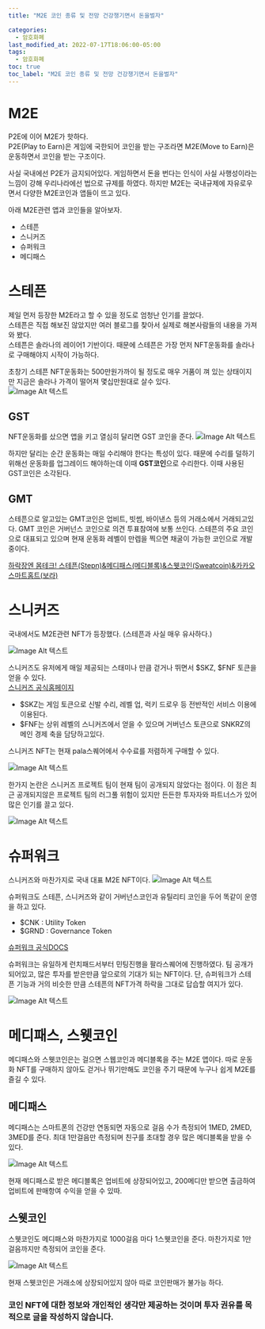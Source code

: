 ```yaml
---
title: "M2E 코인 종류 및 전망 건강챙기면서 돈을벌자"

categories:
  - 암호화폐
last_modified_at: 2022-07-17T18:06:00-05:00
tags:
  - 암호화폐
toc: true
toc_label: "M2E 코인 종류 및 전망 건강챙기면서 돈을벌자"
---
```


# M2E
P2E에 이어 M2E가 핫하다.<br>
P2E(Play to Earn)은 게임에 국한되어 코인을 받는 구조라면 M2E(Move to Earn)은 운동하면서 코인을 받는 구조이다.  <br>

사실 국내에선 P2E가 금지되어있다. 게임하면서 돈을 번다는 인식이 사실 사행성이라는 느낌이 강해 우리나라에선 법으로 규제를 하였다. 하지만 M2E는 국내규제에 자유로우면서 다양한 M2E코인과 앱들이 뜨고 있다.<br>

아래 M2E관련 앱과 코인들을 알아보자.

- 스테픈
- 스니커즈
- 슈퍼워크
- 메디패스

# 스테픈
제일 먼저 등장한 M2E라고 할 수 있을 정도로 엄청난 인기를 끌었다.<br>
스테픈은 직접 해보진 않았지만 여러 블로그를 찾아서 실제로 해본사람들의 내용을 가져와 봤다.<br>
스테픈은 솔라나의 레이어1 기반이다. 때문에 스테픈은 가장 먼저 NFT운동화를 솔라나로 구매해야지 시작이 가능하다.<br>

초창기 스테픈 NFT운동화는 500만원가까이 될 정도로 매우 거품이 껴 있는 상태이지만 지금은 솔라나 가격이 떨어져 몇십만원대로 살수 있다.<br> 
![Image Alt 텍스트](/assets/img/crypto/220717/stepen.png) <br>

## GST
NFT운동화를 샀으면 앱을 키고 열심히 달리면 GST 코인을 준다.
![Image Alt 텍스트](/assets/img/crypto/220717/stepen_1.png) <br>

하지만 달리는 순간 운동화는 매일 수리해야 한다는 특성이 있다. 때문에 수리를 덜하기 위해선 운동화를 업그레이드 해야하는데 이때 **GST코인**으로 수리한다. 이때 사용된 GST코인은 소각된다.

## GMT
스테픈으로 알고있는 GMT코인은 업비트, 빗썸, 바이낸스 등의 거래소에서 거래되고있다. 
GMT 코인은 거버넌스 코인으로 의견 투표참여에 보통 쓰인다. 스테픈의 주요 코인으로 대표되고 있으며 현재 운동화 레벨이 만렙을 찍으면 채굴이 가능한 코인으로 개발중이다. <br>

[하락장엔 몸테크! 스테픈(Stepn)&메디패스(메디블록)&스웻코인(Sweatcoin)&카카오 스마트홈트(보라)](https://m.blog.naver.com/PostView.naver?blogId=robotluv1226&logNo=222739945508&navType=by)

# 스니커즈
국내에서도 M2E관련 NFT가 등장했다. (스테픈과 사실 매우 유사하다.)

![Image Alt 텍스트](/assets/img/crypto/220717/superwalk.png) <br>

스니커즈도 유저에게 매일 제공되는 스태미나 만큼 걷거나 뛰면서 $SKZ, $FNF 토큰을 얻을 수 있다. <br>
[스니커즈 공식홈페이지](https://www.thesnkrz.com/home)

- $SKZ는 게임 토큰으로 신발 수리, 레벨 업, 럭키 드로우 등 전반적인 서비스 이용에 이용된다.
- $FNF는 상위 레벨의 스니커즈에서 얻을 수 있으며 거버넌스 토큰으로 SNKRZ의 메인 경제 축을 담당하고있다.

스니커즈 NFT는 현재 pala스퀘어에서 수수료를 저렴하게 구매할 수 있다.

![Image Alt 텍스트](/assets/img/crypto/220717/pala.png) <br>

한가지 논란은 스니커즈 프로젝트 팀이 현재 팀이 공개되지 않았다는 점이다. 이 점은 최근 공개되지않은 프로젝트 팀의 러그풀 위험이 있지만 든든한 투자자와 파트너스가 있어 많은 인기를 끌고 있다.

![Image Alt 텍스트](/assets/img/crypto/220717/snkrz_1.png) <br>

# 슈퍼워크
스니커즈와 마찬가지로 국내 대표 M2E NFT이다. 
![Image Alt 텍스트](/assets/img/crypto/220717/superwalk.png) <br>

슈퍼워크도 스테픈, 스니커즈와 같이 거버넌스코인과 유틸리티 코인을 두어 똑같이 운영을 하고 있다.

- $CNK : Utility Token
- $GRND : Governance Token 

[슈퍼워크 공식DOCS](https://docs.superwalk.io/english/overview)

슈퍼워크는 유일하게 런치패드서부터 민팅진행을 팔라스퀘어에 진행하였다. 팀 공개가 되어있고, 많은 투자를 받은만큼 앞으로의 기대가 되는 NFT이다. 단, 슈퍼워크가 스테픈 기능과 거의 비슷한 만큼 스테픈의 NFT가격 하락을 그대로 답습할 여지가 있다.

![Image Alt 텍스트](/assets/img/crypto/220717/pala_superwalk.png) <br>

# 메디패스, 스웻코인
메디패스와 스웻코인은는 걸으면 스웹코인과 메디블록을 주는 M2E 앱이다. 따로 운동화 NFT를 구매하지 않아도 걷거나 뛰기만해도 코인을 주기 때문에 누구나 쉽게 M2E를 즐길 수 있다. <br>

## 메디패스
메디패스는 스마트폰의 건강만 연동되면 자동으로 걸음 수가 측정되어 1MED, 2MED, 3MED를 준다. 최대 1만걸음만 측정되며 친구를 초대할 경우 많은 메디블록을 받을 수 있다.

![Image Alt 텍스트](/assets/img/crypto/220717/medipath.jpeg) <br>

현재 메디패스로 받은 메디블록은 업비트에 상장되어있고, 200메디만 받으면 출금하여 업비트에 판매항여 수익을 얻을 수 있따.

## 스웻코인
스웻코인도 메디패스와 마찬가지로 1000걸음 마다 1스웻코인을 준다. 마찬가지로 1만걸음까지만 측정되어 코인을 준다.

![Image Alt 텍스트](/assets/img/crypto/220717/sweatcoin.jpeg) <br>

현재 스웻코인은 거래소에 상장되어있지 않아 따로 코인판매가 불가능 하다.

### 코인 NFT에 대한 정보와 개인적인 생각만 제공하는 것이며 투자 권유를 목적으로 글을 작성하지 않습니다.
